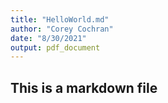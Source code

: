 ```yaml
---
title: "HelloWorld.md"
author: "Corey Cochran"
date: "8/30/2021"
output: pdf_document
---
```


## This is a markdown file

